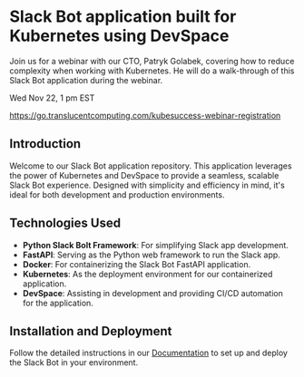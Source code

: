 # Slack Bot application built for Kubernetes using DevSpace

Join us for a webinar with our CTO, Patryk Golabek, covering how to reduce complexity when working with Kubernetes. He will do a walk-through of this Slack Bot application during the webinar. 

Wed Nov 22, 1 pm EST

https://go.translucentcomputing.com/kubesuccess-webinar-registration



## Introduction

Welcome to our Slack Bot application repository. This application leverages the power of Kubernetes and DevSpace to provide a seamless, scalable Slack Bot experience. Designed with simplicity and efficiency in mind, it's ideal for both development and production environments.

## Technologies Used

- **Python Slack Bolt Framework**: For simplifying Slack app development.
- **FastAPI**: Serving as the Python web framework to run the Slack app.
- **Docker**: For containerizing the Slack Bot FastAPI application.
- **Kubernetes**: As the deployment environment for our containerized application.
- **DevSpace**: Assisting in development and providing CI/CD automation for the application.

## Installation and Deployment

Follow the detailed instructions in our [Documentation](https://translucentcomputing.github.io/webinar-slack-bot/) to set up and deploy the Slack Bot in your environment.
